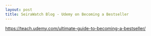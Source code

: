 ```yaml
---
layout: post
title: SeiraWatch Blog - Udemy on Becoming a Bestseller
---
```

https://teach.udemy.com/ultimate-guide-to-becoming-a-bestseller/